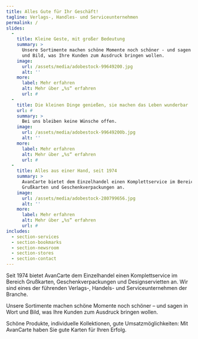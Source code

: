 ```yaml
---
title: Alles Gute für Ihr Geschäft!
tagline: Verlags-, Handles- und Serviceunternehmen
permalink: /
slides:
  -
    title: Kleine Geste, mit großer Bedeutung
    summary: >
      Unsere Sortimente machen schöne Momente noch schöner - und sagen in Wort
      und Bild, was Ihre Kunden zum Ausdruck bringen wollen.
    image:
      url: /assets/media/adobestock-99649200.jpg
      alt: ''
    more:
      label: Mehr erfahren
      alt: Mehr über „%s“ erfahren
      url: #
  -
    title: Die kleinen Dinge genießen, sie machen das Leben wunderbar
    url: #
    summary: >
      Bei uns bleiben keine Wünsche offen.
    image:
      url: /assets/media/adobestock-99649200b.jpg
      alt: ''
    more:
      label: Mehr erfahren
      alt: Mehr über „%s“ erfahren
      url: #
  -
    title: Alles aus einer Hand, seit 1974
    summary: >
      AvanCarte bietet dem Einzelhandel einen Komplettservice im Bereich
      Grußkarten und Geschenkverpackungen an.
    image:
      url: /assets/media/adobestock-280799656.jpg
      alt: ''
    more:
      label: Mehr erfahren
      alt: Mehr über „%s“ erfahren
      url: #
includes:
  - section-services
  - section-bookmarks
  - section-newsroom
  - section-stores
  - section-contact
---
```

Seit 1974 bietet AvanCarte dem Einzelhandel einen Komplettservice im Bereich Grußkarten, Geschenkverpackungen und Designservietten an. Wir sind eines der führenden Verlags-, Handels- und Serviceunternehmen der Branche.

Unsere Sortimente machen schöne Momente noch schöner – und sagen in Wort und Bild, was Ihre Kunden zum Ausdruck bringen wollen.

Schöne Produkte, individuelle Kollektionen, gute Umsatzmöglichkeiten: Mit AvanCarte haben Sie gute Karten für Ihren Erfolg.
